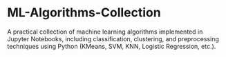 # ML-Algorithms-Collection
A practical collection of machine learning algorithms implemented in Jupyter Notebooks, including classification, clustering, and preprocessing techniques using Python (KMeans, SVM, KNN, Logistic Regression, etc.).
